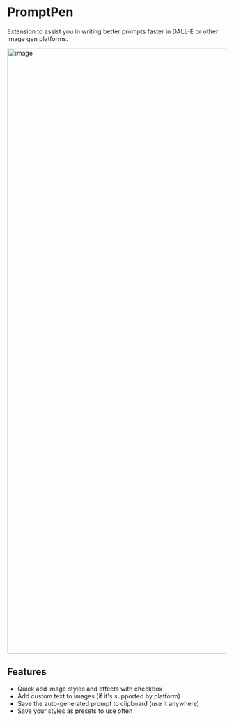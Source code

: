# PromptPen

Extension to assist you in writing better prompts faster in DALL-E or other image gen platforms.


<img width="1392" alt="image" src="https://github.com/user-attachments/assets/1e8ccc0f-4d91-4f3e-b24d-a9afc67d5a5e">


## Features

- Quick add image styles and effects with checkbox
- Add custom text to images (if it's supported by platform)
- Save the auto-generated prompt to clipboard (use it anywhere)
- Save your styles as presets to use often